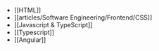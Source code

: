 - [[HTML]]
- [[articles/Software Engineering/Frontend/CSS]]
- [[Javascript & TypeScript]]
- [[Typescript]]
- [[Angular]]